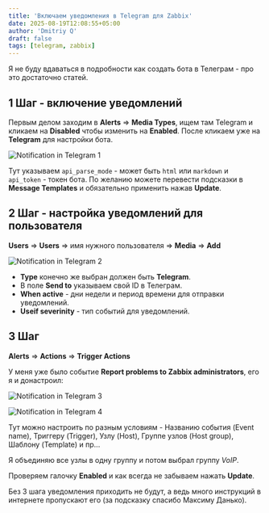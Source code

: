 ```yaml
---
title: 'Включаем уведомления в Telegram для Zabbix'
date: 2025-08-19T12:08:55+05:00
author: 'Dmitriy Q'
draft: false
tags: [telegram, zabbix]
---
```


Я не буду вдаваться в подробности как создать бота в Телеграм - про это достаточно статей.

## 1 Шаг - включение уведомлений

Первым делом заходим в **Alerts** => **Media Types**, ищем там Telegram и кликаем на **Disabled** чтобы изменить на **Enabled**.
После кликаем уже на **Telegram** для настройки бота.

![Notification in Telegram 1](/_resources/zabbix_telegram_1.png)

Тут указываем `api_parse_mode` - может быть `html` или `markdown` и `api_token` - токен бота.
По желанию можете перевести подсказки в **Message Templates** и обязательно применить нажав **Update**.

## 2 Шаг - настройка уведомлений для пользователя

**Users** => **Users** => имя нужного пользователя => **Media** => **Add**

![Notification in Telegram 2](/_resources/zabbix_telegram_2.png)

- **Type** конечно же выбран должен быть **Telegram**.
- В поле **Send to** указываем свой ID в Телеграм.
- **When active** - дни недели и период времени для отправки уведомлений.
- **Useif severinity** - тип событий для уведомлений.

## 3 Шаг

**Alerts** => **Actions** => **Trigger Actions**

У меня уже было событие **Report problems to Zabbix administrators**, его я и донастроил:

![Notification in Telegram 3](/_resources/zabbix_telegram_3.png)

![Notification in Telegram 4](/_resources/zabbix_telegram_4.png)

Тут можно настроить по разным условиям - Названию события (Event name), Триггеру (Trigger), Узлу (Host), Группе узлов (Host group), Шаблону (Template) и пр...

Я объединяю все узлы в одну группу и потом выбрал группу *VoIP*.

Проверяем галочку **Enabled** и как всегда не забываем нажать **Update**.

Без 3 шага уведомления приходить не будут, а ведь много инструкций в интернете пропускают его (за подсказку спасибо Максиму Данько).
